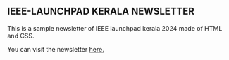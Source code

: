 ## IEEE-LAUNCHPAD KERALA NEWSLETTER

This is a sample newsletter of IEEE launchpad kerala 2024 made of HTML and CSS.

You can visit the newsletter [here.](https://v-i-s-h-n-u.github.io/Lauchpad_24_newsletter/)
